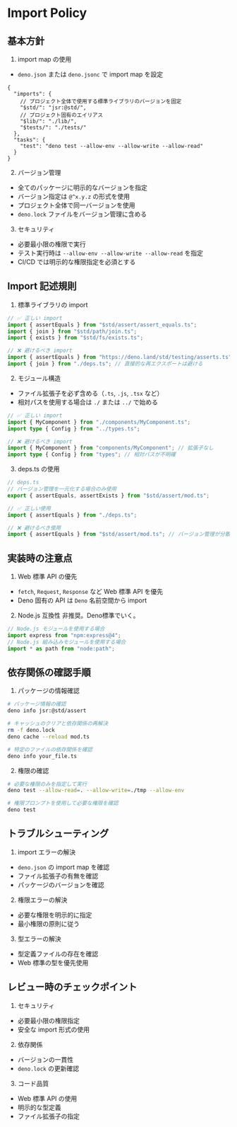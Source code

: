 # Import Policy

## 基本方針

1. import map の使用

- `deno.json` または `deno.jsonc` で import map を設定

```jsonc
{
  "imports": {
    // プロジェクト全体で使用する標準ライブラリのバージョンを固定
    "$std/": "jsr:@std/",
    // プロジェクト固有のエイリアス
    "$lib/": "./lib/",
    "$tests/": "./tests/"
  },
  "tasks": {
    "test": "deno test --allow-env --allow-write --allow-read"
  }
}
```

2. バージョン管理

- 全てのパッケージに明示的なバージョンを指定
- バージョン指定は `@^x.y.z` の形式を使用
- プロジェクト全体で同一バージョンを使用
- `deno.lock` ファイルをバージョン管理に含める

3. セキュリティ

- 必要最小限の権限で実行
- テスト実行時は `--allow-env --allow-write --allow-read` を指定
- CI/CD では明示的な権限指定を必須とする

## Import 記述規則

1. 標準ライブラリの import

```typescript
// ✅ 正しい import
import { assertEquals } from "$std/assert/assert_equals.ts";
import { join } from "$std/path/join.ts";
import { exists } from "$std/fs/exists.ts";

// ❌ 避けるべき import
import { assertEquals } from "https://deno.land/std/testing/asserts.ts";
import { join } from "./deps.ts"; // 直接的な再エクスポートは避ける
```

2. モジュール構造

- ファイル拡張子を必ず含める（`.ts`, `.js`, `.tsx` など）
- 相対パスを使用する場合は `./` または `../` で始める

```typescript
// ✅ 正しい import
import { MyComponent } from "./components/MyComponent.ts";
import type { Config } from "../types.ts";

// ❌ 避けるべき import
import { MyComponent } from "components/MyComponent"; // 拡張子なし
import type { Config } from "types"; // 相対パスが不明確
```

3. deps.ts の使用

```typescript
// deps.ts
// バージョン管理を一元化する場合のみ使用
export { assertEquals, assertExists } from "$std/assert/mod.ts";

// ✅ 正しい使用
import { assertEquals } from "./deps.ts";

// ❌ 避けるべき使用
import { assertEquals } from "$std/assert/mod.ts"; // バージョン管理が分散
```

## 実装時の注意点

1. Web 標準 API の優先

- `fetch`, `Request`, `Response` など Web 標準 API を優先
- Deno 固有の API は `Deno` 名前空間から import

2. Node.js 互換性 非推奨。Deno標準でいく。

```typescript
// Node.js モジュールを使用する場合
import express from "npm:express@4";
// Node.js 組み込みモジュールを使用する場合
import * as path from "node:path";
```

## 依存関係の確認手順

1. パッケージの情報確認

```bash
# パッケージ情報の確認
deno info jsr:@std/assert

# キャッシュのクリアと依存関係の再解決
rm -f deno.lock
deno cache --reload mod.ts

# 特定のファイルの依存関係を確認
deno info your_file.ts
```

2. 権限の確認

```bash
# 必要な権限のみを指定して実行
deno test --allow-read=. --allow-write=./tmp --allow-env

# 権限プロンプトを使用して必要な権限を確認
deno test
```

## トラブルシューティング

1. import エラーの解決

- `deno.json` の import map を確認
- ファイル拡張子の有無を確認
- パッケージのバージョンを確認

2. 権限エラーの解決

- 必要な権限を明示的に指定
- 最小権限の原則に従う

3. 型エラーの解決

- 型定義ファイルの存在を確認
- Web 標準の型を優先使用

## レビュー時のチェックポイント

1. セキュリティ

- 必要最小限の権限指定
- 安全な import 形式の使用

2. 依存関係

- バージョンの一貫性
- `deno.lock` の更新確認

3. コード品質

- Web 標準 API の使用
- 明示的な型定義
- ファイル拡張子の指定
